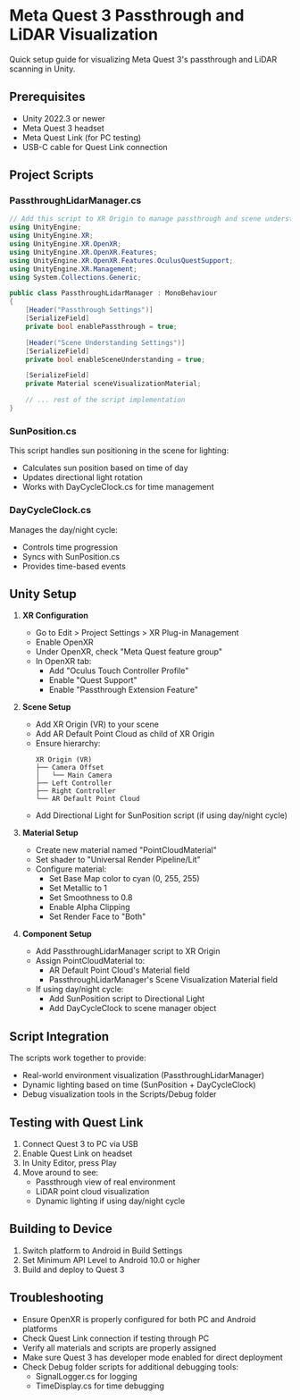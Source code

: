 # Meta Quest 3 Passthrough and LiDAR Visualization

Quick setup guide for visualizing Meta Quest 3's passthrough and LiDAR scanning in Unity.

## Prerequisites
- Unity 2022.3 or newer
- Meta Quest 3 headset
- Meta Quest Link (for PC testing)
- USB-C cable for Quest Link connection

## Project Scripts

### PassthroughLidarManager.cs
```csharp
// Add this script to XR Origin to manage passthrough and scene understanding
using UnityEngine;
using UnityEngine.XR;
using UnityEngine.XR.OpenXR;
using UnityEngine.XR.OpenXR.Features;
using UnityEngine.XR.OpenXR.Features.OculusQuestSupport;
using UnityEngine.XR.Management;
using System.Collections.Generic;

public class PassthroughLidarManager : MonoBehaviour
{
    [Header("Passthrough Settings")]
    [SerializeField]
    private bool enablePassthrough = true;

    [Header("Scene Understanding Settings")]
    [SerializeField]
    private bool enableSceneUnderstanding = true;

    [SerializeField]
    private Material sceneVisualizationMaterial;

    // ... rest of the script implementation
}
```

### SunPosition.cs
This script handles sun positioning in the scene for lighting:
- Calculates sun position based on time of day
- Updates directional light rotation
- Works with DayCycleClock.cs for time management

### DayCycleClock.cs
Manages the day/night cycle:
- Controls time progression
- Syncs with SunPosition.cs
- Provides time-based events

## Unity Setup

1. **XR Configuration**
   - Go to Edit > Project Settings > XR Plug-in Management
   - Enable OpenXR
   - Under OpenXR, check "Meta Quest feature group"
   - In OpenXR tab:
     - Add "Oculus Touch Controller Profile"
     - Enable "Quest Support"
     - Enable "Passthrough Extension Feature"

2. **Scene Setup**
   - Add XR Origin (VR) to your scene
   - Add AR Default Point Cloud as child of XR Origin
   - Ensure hierarchy:
     ```
     XR Origin (VR)
     ├── Camera Offset
     │   └── Main Camera
     ├── Left Controller
     ├── Right Controller
     └── AR Default Point Cloud
     ```
   - Add Directional Light for SunPosition script (if using day/night cycle)

3. **Material Setup**
   - Create new material named "PointCloudMaterial"
   - Set shader to "Universal Render Pipeline/Lit"
   - Configure material:
     - Set Base Map color to cyan (0, 255, 255)
     - Set Metallic to 1
     - Set Smoothness to 0.8
     - Enable Alpha Clipping
     - Set Render Face to "Both"

4. **Component Setup**
   - Add PassthroughLidarManager script to XR Origin
   - Assign PointCloudMaterial to:
     - AR Default Point Cloud's Material field
     - PassthroughLidarManager's Scene Visualization Material field
   - If using day/night cycle:
     - Add SunPosition script to Directional Light
     - Add DayCycleClock to scene manager object

## Script Integration
The scripts work together to provide:
- Real-world environment visualization (PassthroughLidarManager)
- Dynamic lighting based on time (SunPosition + DayCycleClock)
- Debug visualization tools in the Scripts/Debug folder

## Testing with Quest Link
1. Connect Quest 3 to PC via USB
2. Enable Quest Link on headset
3. In Unity Editor, press Play
4. Move around to see:
   - Passthrough view of real environment
   - LiDAR point cloud visualization
   - Dynamic lighting if using day/night cycle

## Building to Device
1. Switch platform to Android in Build Settings
2. Set Minimum API Level to Android 10.0 or higher
3. Build and deploy to Quest 3

## Troubleshooting
- Ensure OpenXR is properly configured for both PC and Android platforms
- Check Quest Link connection if testing through PC
- Verify all materials and scripts are properly assigned
- Make sure Quest 3 has developer mode enabled for direct deployment
- Check Debug folder scripts for additional debugging tools:
  - SignalLogger.cs for logging
  - TimeDisplay.cs for time debugging
